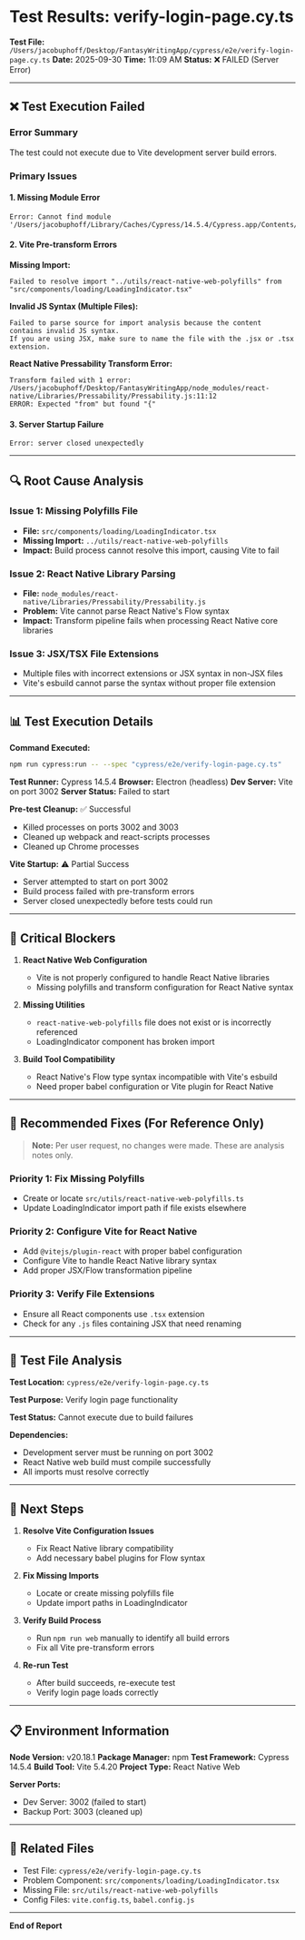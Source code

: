 # Test Results: verify-login-page.cy.ts

**Test File:** `/Users/jacobuphoff/Desktop/FantasyWritingApp/cypress/e2e/verify-login-page.cy.ts`
**Date:** 2025-09-30
**Time:** 11:09 AM
**Status:** ❌ FAILED (Server Error)

---

## ❌ Test Execution Failed

### Error Summary

The test could not execute due to Vite development server build errors.

### Primary Issues

#### 1. Missing Module Error

```
Error: Cannot find module '/Users/jacobuphoff/Library/Caches/Cypress/14.5.4/Cypress.app/Contents/MacOS/Contents/Resources/app/index.js'
```

#### 2. Vite Pre-transform Errors

**Missing Import:**

```
Failed to resolve import "../utils/react-native-web-polyfills" from "src/components/loading/LoadingIndicator.tsx"
```

**Invalid JS Syntax (Multiple Files):**

```
Failed to parse source for import analysis because the content contains invalid JS syntax.
If you are using JSX, make sure to name the file with the .jsx or .tsx extension.
```

**React Native Pressability Transform Error:**

```
Transform failed with 1 error:
/Users/jacobuphoff/Desktop/FantasyWritingApp/node_modules/react-native/Libraries/Pressability/Pressability.js:11:12
ERROR: Expected "from" but found "{"
```

#### 3. Server Startup Failure

```
Error: server closed unexpectedly
```

---

## 🔍 Root Cause Analysis

### Issue 1: Missing Polyfills File

- **File:** `src/components/loading/LoadingIndicator.tsx`
- **Missing Import:** `../utils/react-native-web-polyfills`
- **Impact:** Build process cannot resolve this import, causing Vite to fail

### Issue 2: React Native Library Parsing

- **File:** `node_modules/react-native/Libraries/Pressability/Pressability.js`
- **Problem:** Vite cannot parse React Native's Flow syntax
- **Impact:** Transform pipeline fails when processing React Native core libraries

### Issue 3: JSX/TSX File Extensions

- Multiple files with incorrect extensions or JSX syntax in non-JSX files
- Vite's esbuild cannot parse the syntax without proper file extension

---

## 📊 Test Execution Details

**Command Executed:**

```bash
npm run cypress:run -- --spec "cypress/e2e/verify-login-page.cy.ts"
```

**Test Runner:** Cypress 14.5.4
**Browser:** Electron (headless)
**Dev Server:** Vite on port 3002
**Server Status:** Failed to start

**Pre-test Cleanup:** ✅ Successful

- Killed processes on ports 3002 and 3003
- Cleaned up webpack and react-scripts processes
- Cleaned up Chrome processes

**Vite Startup:** ⚠️ Partial Success

- Server attempted to start on port 3002
- Build process failed with pre-transform errors
- Server closed unexpectedly before tests could run

---

## 🚨 Critical Blockers

1. **React Native Web Configuration**

   - Vite is not properly configured to handle React Native libraries
   - Missing polyfills and transform configuration for React Native syntax

2. **Missing Utilities**

   - `react-native-web-polyfills` file does not exist or is incorrectly referenced
   - LoadingIndicator component has broken import

3. **Build Tool Compatibility**
   - React Native's Flow type syntax incompatible with Vite's esbuild
   - Need proper babel configuration or Vite plugin for React Native

---

## 🔧 Recommended Fixes (For Reference Only)

> **Note:** Per user request, no changes were made. These are analysis notes only.

### Priority 1: Fix Missing Polyfills

- Create or locate `src/utils/react-native-web-polyfills.ts`
- Update LoadingIndicator import path if file exists elsewhere

### Priority 2: Configure Vite for React Native

- Add `@vitejs/plugin-react` with proper babel configuration
- Configure Vite to handle React Native library syntax
- Add proper JSX/Flow transformation pipeline

### Priority 3: Verify File Extensions

- Ensure all React components use `.tsx` extension
- Check for any `.js` files containing JSX that need renaming

---

## 📝 Test File Analysis

**Test Location:** `cypress/e2e/verify-login-page.cy.ts`

**Test Purpose:** Verify login page functionality

**Test Status:** Cannot execute due to build failures

**Dependencies:**

- Development server must be running on port 3002
- React Native web build must compile successfully
- All imports must resolve correctly

---

## 🎯 Next Steps

1. **Resolve Vite Configuration Issues**

   - Fix React Native library compatibility
   - Add necessary babel plugins for Flow syntax

2. **Fix Missing Imports**

   - Locate or create missing polyfills file
   - Update import paths in LoadingIndicator

3. **Verify Build Process**

   - Run `npm run web` manually to identify all build errors
   - Fix all Vite pre-transform errors

4. **Re-run Test**
   - After build succeeds, re-execute test
   - Verify login page loads correctly

---

## 📋 Environment Information

**Node Version:** v20.18.1
**Package Manager:** npm
**Test Framework:** Cypress 14.5.4
**Build Tool:** Vite 5.4.20
**Project Type:** React Native Web

**Server Ports:**

- Dev Server: 3002 (failed to start)
- Backup Port: 3003 (cleaned up)

---

## 🔗 Related Files

- Test File: `cypress/e2e/verify-login-page.cy.ts`
- Problem Component: `src/components/loading/LoadingIndicator.tsx`
- Missing File: `src/utils/react-native-web-polyfills`
- Config Files: `vite.config.ts`, `babel.config.js`

---

**End of Report**
